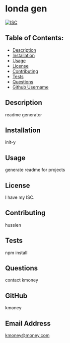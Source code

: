 # londa gen
[![ISC](https://img.shields.io/static/v1?label=license&message=ISC&color=green)]((https://opensource.org/licenses/ISC))
  
## Table of Contents: 
* [Description](#Description)
* [Installation](#Installation)
* [Usage](#Usage)
* [License](#License)
* [Contributing](#Contributing)
* [Tests](#Tests)
* [Questions](#Questions)
* [Github Username](#Username)
## Description
readme generator
## Installation
init-y
## Usage
generate readme for projects
## License
I have my ISC.
## Contributing
hussien
## Tests
npm install
## Questions
contact kmoney
## GitHub
kmoney
## Email Address
kmoney@money.com

